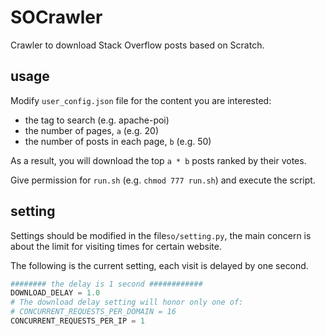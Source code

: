 # SOCrawler
Crawler to download Stack Overflow posts based on Scratch.

## usage
Modify `user_config.json` file for the content you are interested:
- the tag to search (e.g. apache-poi)
- the number of pages, `a` (e.g. 20)
- the number of posts in each page, `b` (e.g. 50)

As a result, you will download the top `a * b` posts ranked by their votes.

Give permission for `run.sh` (e.g. `chmod 777 run.sh`) and execute the script.

## setting

Settings should be modified in the file`so/setting.py`, the main concern is about the limit for visiting times for certain website.

The following is the current setting, each visit is delayed by one second.

```python
######## the delay is 1 second ############
DOWNLOAD_DELAY = 1.0 
# The download delay setting will honor only one of:
# CONCURRENT_REQUESTS_PER_DOMAIN = 16
CONCURRENT_REQUESTS_PER_IP = 1
```

